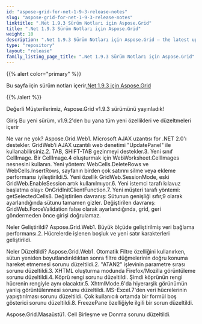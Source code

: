 ```yaml
---
id: "aspose-grid-for-net-1-9-3-release-notes"
slug: "aspose-grid-for-net-1-9-3-release-notes"
linktitle: ".Net 1.9.3 Sürüm Notları için Aspose.Grid"
title: ".Net 1.9.3 Sürüm Notları için Aspose.Grid"
weight: 10
description: ".Net 1.9.3 Sürüm Notları için Aspose.Grid – the latest updates and fixes."
type: "repository"
layout: "release"
family_listing_page_title: ".Net 1.9.3 Sürüm Notları için Aspose.Grid"
---
```

{{% alert color="primary" %}} 

 Bu sayfa için sürüm notları içerir[.Net 1.9.3 için Aspose.Grid](https://releases.aspose.com/cells/net/new-releases/aspose.grid-for-.net-1.9.3/)

{{% /alert %}} 

 Değerli Müşterilerimiz, Aspose.Grid v1.9.3 sürümünü yayınladık!

 Giriş
 Bu yeni sürüm, v1.9.2'den bu yana tüm yeni özellikleri ve düzeltmeleri içerir

 Ne var ne yok?
Aspose.Grid.Web1. Microsoft AJAX uzantısı for .NET 2.0'ı destekler. GridWeb'i AJAX uzantılı web denetimi "UpdatePanel" ile kullanabilirsiniz.2. TAB, SHIFT-TAB gezinmeyi destekler.3. Yeni sınıf CellImage. Bir CellImage.4 oluşturmak için WebWorksheet.CellImages nesnesini kullanın. Yeni yöntem: WebCells.DeleteRows ve WebCells.InsertRows, sayfanın birden çok satırını silme veya ekleme performansı iyileştirildi.5. Yeni özellik GridWeb.SessionMode, eski GridWeb.EnableSession artık kullanılmıyor.6. Yeni istemci tarafı kılavuz başlatma olayı: OnGridInitClientFunction.7. Yeni müşteri tarafı yöntemi: getSelectedCells8. Değiştirilen davranış: Sütunun genişliği sıfır,9 olarak ayarlandığında sütunu tamamen gizler. Değiştirilen davranış: GridWeb.ForceValidation false olarak ayarlandığında, grid, geri göndermeden önce girişi doğrulamaz.

 Neler Geliştirildi?
 Aspose.Grid.Web1. Büyük ölçüde geliştirilmiş veri bağlama performansı.2. Hücrelerde işlenen boşluk ve yeni satır karakterleri geliştirildi.

 Neler Düzeltildi?
Aspose.Grid.Web1. Otomatik Filtre özelliğini kullanırken, sütun yeniden boyutlandırıldıktan sonra filtre düğmelerinin doğru konuma hareket etmemesi sorunu düzeltildi.2. "ATAN2" işlevinin parametre sırası sorunu düzeltildi.3. XHTML oluşturma modunda Firefox/Mozilla görüntüleme sorunu düzeltildi.4. Köprü rengi sorunu düzeltildi. Şimdi köprünün rengi hücrenin rengiyle aynı olacaktır.5. XhtmlMode.6'da hiyerarşik görünümün yanlış görüntülenmesi sorunu düzeltildi. MS-Excel.7'den veri hücrelerinin yapıştırılması sorunu düzeltildi. Çok kullanıcılı ortamda bir formül boş gösterici sorunu düzeltildi.8. FreezePane özelliğiyle ilgili bir sorun düzeltildi.

Aspose.Grid.Masaüstü1. Cell Birleşme ve Donma sorunu düzeltildi.

